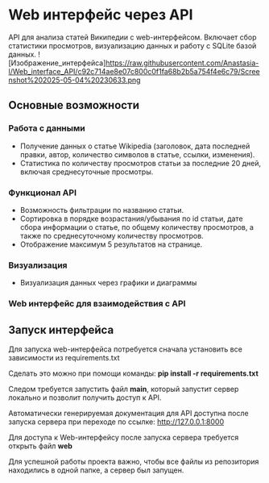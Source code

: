 # Web интерфейс через API

API для анализа статей Википедии с web-интерфейсом. Включает сбор статистики просмотров, визуализацию данных и работу с SQLite базой данных.
![Изображение_интерфейса]https://raw.githubusercontent.com/Anastasia-l/Web_interface_API/c92c714ae8e07c800c0f1fa68b2b5a754f4e6c79/Screenshot%202025-05-04%20230633.png

## Основные возможности
### Работа с данными
- Получение данных о статье Wikipedia (заголовок, дата последней правки, автор, количество символов в статье, ссылки, изменения).
- Статистика по количеству просмотров статьи за последние 20 дней, включая среднесуточные просмотры.


### Функционал API
- Возможность фильтрации по названию статьи.
- Сортировка в порядке возрастания/убывания по id статьи, дате сбора информации о статье, по общему количеству просмотров, а также по среднесуточному количеству просмотров.
- Отображение максимум 5 результатов на странице.

### Визуализация
- Визуализация данных через графики и диаграммы

### Web интерфейс для взаимодействия с API

## Запуск интерфейса
Для запуска web-интерфейса потребуется сначала установить все зависимости из requirements.txt 

Сделать это можно при помощи команды:
**pip install -r requirements.txt**

Cледом требуется запустить файл **main**, который запустит сервер локально и позволит получить доступ к API. 

Автоматически генерируемая документация для API доступна после запуска сервера при переходе по ссылке: http://127.0.0.1:8000  

Для доступа к Web-интерфейсу после запуска сервера требуется открыть файл **web** 

Для успешной работы проекта важно, чтобы все файлы из репозитория находились в одной папке, а сервер был запущен.
